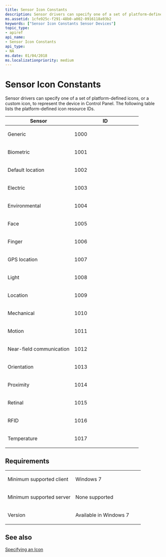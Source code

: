 ```yaml
---
title: Sensor Icon Constants
description: Sensor drivers can specify one of a set of platform-defined icons, or a custom icon, to represent the device in Control Panel. The following table lists the platform-defined icon resource IDs.
ms.assetid: 1cfe925c-f291-48b0-a002-0916118a93b2
keywords: ["Sensor Icon Constants Sensor Devices"]
topic_type:
- apiref
api_name:
- Sensor Icon Constants
api_type:
- NA
ms.date: 01/04/2018
ms.localizationpriority: medium
---
```


# Sensor Icon Constants


Sensor drivers can specify one of a set of platform-defined icons, or a custom icon, to represent the device in Control Panel. The following table lists the platform-defined icon resource IDs.

<table>
<colgroup>
<col width="50%" />
<col width="50%" />
</colgroup>
<thead>
<tr class="header">
<th>Sensor</th>
<th>ID</th>
</tr>
</thead>
<tbody>
<tr class="odd">
<td><p>Generic</p></td>
<td><p>1000</p></td>
</tr>
<tr class="even">
<td><p>Biometric</p></td>
<td><p>1001</p></td>
</tr>
<tr class="odd">
<td><p>Default location</p></td>
<td><p>1002</p></td>
</tr>
<tr class="even">
<td><p>Electric</p></td>
<td><p>1003</p></td>
</tr>
<tr class="odd">
<td><p>Environmental</p></td>
<td><p>1004</p></td>
</tr>
<tr class="even">
<td><p>Face</p></td>
<td><p>1005</p></td>
</tr>
<tr class="odd">
<td><p>Finger</p></td>
<td><p>1006</p></td>
</tr>
<tr class="even">
<td><p>GPS location</p></td>
<td><p>1007</p></td>
</tr>
<tr class="odd">
<td><p>Light</p></td>
<td><p>1008</p></td>
</tr>
<tr class="even">
<td><p>Location</p></td>
<td><p>1009</p></td>
</tr>
<tr class="odd">
<td><p>Mechanical</p></td>
<td><p>1010</p></td>
</tr>
<tr class="even">
<td><p>Motion</p></td>
<td><p>1011</p></td>
</tr>
<tr class="odd">
<td><p>Near-field communication</p></td>
<td><p>1012</p></td>
</tr>
<tr class="even">
<td><p>Orientation</p></td>
<td><p>1013</p></td>
</tr>
<tr class="odd">
<td><p>Proximity</p></td>
<td><p>1014</p></td>
</tr>
<tr class="even">
<td><p>Retinal</p></td>
<td><p>1015</p></td>
</tr>
<tr class="odd">
<td><p>RFID</p></td>
<td><p>1016</p></td>
</tr>
<tr class="even">
<td><p>Temperature</p></td>
<td><p>1017</p></td>
</tr>
</tbody>
</table>

 

Requirements
------------

<table>
<colgroup>
<col width="50%" />
<col width="50%" />
</colgroup>
<tbody>
<tr class="odd">
<td><p>Minimum supported client</p></td>
<td><p>Windows 7</p></td>
</tr>
<tr class="even">
<td><p>Minimum supported server</p></td>
<td><p>None supported</p></td>
</tr>
<tr class="odd">
<td><p>Version</p></td>
<td><p>Available in Windows 7</p></td>
</tr>
</tbody>
</table>

## <span id="see_also"></span>See also


[Specifying an Icon](./specifying-an-icon.md)

 

